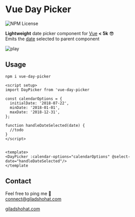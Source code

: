 # Vue Day Picker

![NPM License](https://img.shields.io/npm/l/vue-day-picker)

**Lightweight** date picker component for [Vue](https://vuejs.org/) **< 5k** 😎 <br>
Emits the [date](https://developer.mozilla.org/en-US/docs/Web/JavaScript/Reference/Global_Objects/Date) selected to parent component 

![play](https://github.com/gshohat/vue-day-picker/assets/91323932/6c8fa016-230b-482c-b384-b3de56b3b457)

## Usage

`npm i vue-day-picker`

```
<script setup>
import DayPicker from 'vue-day-picker

const calendarOptions = {
  initialDate: '2018-07-22',
  minDate: '2018-01-01',
  maxDate: '2018-12-31',
};

function handleDateSelected(date) {
  //todo
}
</script>


<template>
<DayPicker :calendar-options="calendarOptions" @select-date="handleDateSelected"/>
</template
```

## Contact
Feel free to ping me 💫
<br>
connect@giladshohat.com

[giladshohat.com](https://giladshohat.com)
